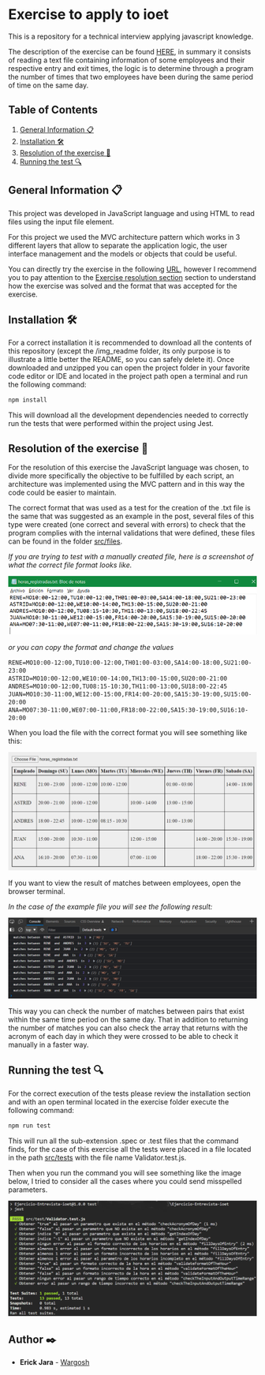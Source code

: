# Exercise to apply to ioet

This is a repository for a technical interview applying javascript knowledge.
 
The description of the exercise can be found [HERE](https://github.com/Wargosh/Ejercicio-Entrevista-ioet/blob/main/EXERCISE.md), in summary it consists of reading a text file containing information of some employees and their respective entry and exit times, the logic is to determine through a program the number of times that two employees have been during the same period of time on the same day.


## Table of Contents
1. [General Information 📋](#general-information-)
2. [Installation 🛠️](#installation-%EF%B8%8F)
3. [Resolution of the exercise 🔨](#resolution-of-the-exercise-)
4. [Running the test 🔍](#running-the-test-)


## General Information 📋

This project was developed in JavaScript language and using HTML to read files using the input file element.

For this project we used the MVC architecture pattern which works in 3 different layers that allow to separate the application logic, the user interface management and the models or objects that could be useful.

You can directly try the exercise in the following [URL](https://wargosh.github.io/Ejercicio-Entrevista-ioet/src/), however I recommend you to pay attention to the [Exercise resolution section](#resolution-of-the-exercise-) section to understand how the exercise was solved and the format that was accepted for the exercise.

## Installation 🛠️

For a correct installation it is recommended to download all the contents of this repository (except the /img_readme folder, its only purpose is to illustrate a little better the README, so you can safely delete it). Once downloaded and unzipped you can open the project folder in your favorite code editor or IDE and located in the project path open a terminal and run the following command:

```bash
npm install
```

This will download all the development dependencies needed to correctly run the tests that were performed within the project using Jest.

## Resolution of the exercise 🔨

For the resolution of this exercise the JavaScript language was chosen, to divide more specifically the objective to be fulfilled by each script, an architecture was implemented using the MVC pattern and in this way the code could be easier to maintain.

The correct format that was used as a test for the creation of the .txt file is the same that was suggested as an example in the post, several files of this type were created (one correct and several with errors) to check that the program complies with the internal validations that were defined, these files can be found in the folder [src/files](https://github.com/Wargosh/Ejercicio-Entrevista-ioet/tree/main/src/files).

*If you are trying to test with a manually created file, here is a screenshot of what the correct file format looks like.*

<p align="center">
  <img src="https://github.com/Wargosh/Ejercicio-Entrevista-ioet/blob/main/img_readme/cap-file-01.png?raw=true" alt="Correct format file"/>
</p>

*or you can copy the format and change the values*

```
RENE=MO10:00-12:00,TU10:00-12:00,TH01:00-03:00,SA14:00-18:00,SU21:00-23:00
ASTRID=MO10:00-12:00,WE10:00-14:00,TH13:00-15:00,SU20:00-21:00
ANDRES=MO10:00-12:00,TU08:15-10:30,TH11:00-13:00,SU18:00-22:45
JUAN=MO10:30-11:00,WE12:00-15:00,FR14:00-20:00,SA15:30-19:00,SU15:00-20:00
ANA=MO07:30-11:00,WE07:00-11:00,FR18:00-22:00,SA15:30-19:00,SU16:10-20:00
```

When you load the file with the correct format you will see something like this:

<p align="center">
  <img src="https://github.com/Wargosh/Ejercicio-Entrevista-ioet/blob/main/img_readme/cap-file-02.PNG" alt="Table with employee data"/>
</p>

If you want to view the result of matches between employees, open the browser terminal.

*In the case of the example file you will see the following result:*

<p align="center">
  <img src="https://github.com/Wargosh/Ejercicio-Entrevista-ioet/blob/main/img_readme/cap-test-01.PNG" alt="Result in the web console"/>
</p>

This way you can check the number of matches between pairs that exist within the same time period on the same day. That in addition to returning the number of matches you can also check the array that returns with the acronym of each day in which they were crossed to be able to check it manually in a faster way.

## Running the test 🔍

For the correct execution of the tests please review the installation section and with an open terminal located in the exercise folder execute the following command:

```bash
npm run test
```

This will run all the sub-extension .spec or .test files that the command finds, for the case of this exercise all the tests were placed in a file located in the path [src/tests](https://github.com/Wargosh/Ejercicio-Entrevista-ioet/tree/main/src/test) with the file name Validator.test.js.

Then when you run the command you will see something like the image below, I tried to consider all the cases where you could send misspelled parameters.

<p align="center">
  <img src="https://github.com/Wargosh/Ejercicio-Entrevista-ioet/blob/main/img_readme/cap-test-02.PNG" alt="Running tests with Jest"/>
</p>

## Author ✒️

* **Erick Jara** - [Wargosh](https://github.com/Wargosh)
